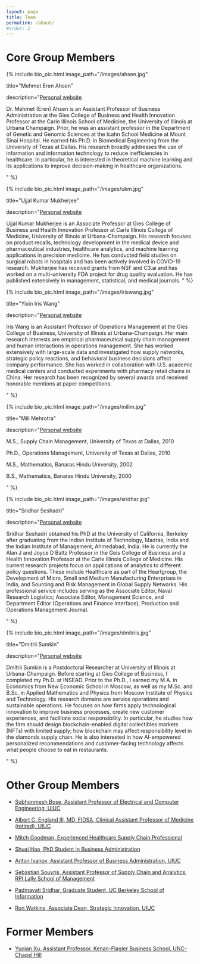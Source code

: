 ```yaml
---
layout: page
title: Team
permalink: /about/
#order: 2
---
```


# Core Group Members

{% include bio_pic.html image_path="/images/ahsen.jpg" 

title="Mehmet Eren Ahsen" 

description="[Personal website](https://giesbusiness.illinois.edu/profile/mehmet-ahsen) 

Dr. Mehmet (Eren) Ahsen is an Assistant Professor of Business Administration at the Gies College of Business and Health Innovation Professor at the Carle Illinois School of Medicine, the University of Illinois at Urbana Champaign. Prior, he was an assistant professor in the Department of Genetic and Genomic Sciences at the Icahn School Medicine at Mount Sinai Hospital. He earned his Ph.D. in Biomedical Engineering from the University of Texas at Dallas. His research broadly addresses the use of information and information technology to reduce inefficiencies in healthcare. In particular, he is interested in theoretical machine learning and its applications to improve decision-making in healthcare organizations. 

" %}
 
{% include bio_pic.html image_path="/images/ukm.jpg" 

title="Ujjal Kumar Mukherjee" 

description="[Personal website](https://giesbusiness.illinois.edu/profile/mehmet-ahsen)  

Ujjal Kumar Mukherjee is an Associate Professor at Gies College of Business and Health Innovation Professor at Carle Illinois College of Medicine, University of Illinois at Urbana-Champaign. His research focuses on product recalls, technology development in the medical device and pharmaceutical industries, healthcare analytics, and machine learning applications in precision medicine. He has conducted field studies on surgical robots in hospitals and has been actively involved in COVID-19 research. Mukherjee has received grants from NSF and C3.ai and has worked on a multi-university FDA project for drug quality evaluation. He has published extensively in management, statistical, and medical journals. " %} 

{% include bio_pic.html image_path="/images/iriswang.jpg" 

title="Yixin Iris Wang" 

description="[Personal website](https://giesbusiness.illinois.edu/profile/yixin-iris-wang)  

Iris Wang is an Assistant Professor of Operations Management at the Gies College of Business, University of Illinois at Urbana-Champaign. Her main research interests are empirical pharmaceutical supply chain management and human interactions in operations management. She has worked extensively with large-scale data and investigated how supply networks, strategic policy reactions, and behavioral business decisions affect company performance. She has worked in collaboration with U.S. academic medical centers and conducted experiments with pharmacy retail chains in China. Her research has been recognized by several awards and received honorable mentions at paper competitions.

 " %}


{% include bio_pic.html image_path="/images/milim.jpg" 

title="Mili Mehrotra" 

description="[Personal website](https://giesbusiness.illinois.edu/profile/mili-mehrotra)  

M.S., Supply Chain Management, University of Texas at Dallas, 2010

Ph.D., Operations Management, University of Texas at Dallas, 2010

M.S., Mathematics, Banaras Hindu University, 2002

B.S., Mathematics, Banaras Hindu University, 2000  

 " %}

{% include bio_pic.html image_path="/images/sridhar.jpg" 

title="Sridhar Seshadri" 

description="[Personal website](https://giesbusiness.illinois.edu/profile/sridhar-seshadri)  

Sridhar Seshadri obtained his PhD at the University of California, Berkeley after graduating from the Indian Institute of Technology, Madras, India and the Indian Institute of Management, Ahmedabad, India.  He is currently the Alan J and Joyce D Baltz Professor in the Geis College of Business and a Health Innovation Professor at the Carle Illinois College of Medicine. His current research projects focus on applications of analytics to different policy questions. These include Healthcare as part of the Heartgroup, the Development of Micro, Small and Medium Manufacturing Enterprises in India, and Sourcing and Risk Management in Global Supply Networks.  His professional service includes serving as the Associate Editor, Naval Research Logistics; Associate Editor, Management Science, and Department Editor (Operations and Finance Interface), Production and Operations Management Journal.  


 " %}


{% include bio_pic.html image_path="/images/dmitriis.jpg" 

title="Dmitrii Sumkin" 

description="[Personal website](https://devsite.giesbusiness.illinois.edu/profile/dmitrii-sumkin)  

Dmitrii Sumkin is a Postdoctoral Researcher at University of Illinois at Urbana-Champaign. Before starting at Gies College of Business, I completed my Ph.D. at INSEAD. Prior to the Ph.D., I earned my M.A. in Economics from New Economic School in Moscow, as well as my M.Sc. and B.Sc. in Applied Mathematics and Physics from Moscow Institute of Physics and Technology. His research domains are service operations and sustainable operations. He focuses on how firms apply technological innovation to improve business processes, create new customer experiences, and facilitate social responsibility. In particular, he studies how the firm should design blockchain-enabled digital collectibles markets (NFTs) with limited supply; how blockchain may affect responsibility level in the diamonds supply chain. He is also interested in how AI-empowered personalized recommendations and customer-facing technology affects what people choose to eat in restaurants.
 
 " %}


# Other Group Members

- [Subhonmesh Bose, Assistant Professor of Electrical and Computer Engineering, UIUC](https://ece.illinois.edu/about/directory/faculty/boses) 

- [Albert C. England III, MD, FIDSA, Clinical Assistant Professor of Medicine (retired), UIUC](https://www2.osfhealthcare.org/providers/albert-england-1465363)

- [Mitch Goodman, Experienced Healthcare Supply Chain Professional](https://www.linkedin.com/in/mitch-goodman-a84a7/)

- [Shuai Hao, PhD Student in Business Administration](https://giesbusiness.illinois.edu/profile/shuai-hao)

- [Anton Ivanov, Assistant Professor of Business Administration, UIUC](https://giesbusiness.illinois.edu/profile/anton-ivanov)


- [Sebastian Souyris, Assistant Professor of Supply Chain and Analytics, RPI Lally School of Management](https://faculty.rpi.edu/sebastian-souyris)

- [Padmavati Sridhar, Graduate Student, UC Berkeley School of Information](https://www.linkedin.com/in/psridhar2147/)

- [Ron Watkins, Associate Dean, Strategic Innovation, UIUC](https://giesbusiness.illinois.edu/profile/ron-watkins)

# Former Members

- [Yuqian Xu, Assistant Professor, Kenan-Flagler Business School, UNC-Chapel Hill](https://sites.google.com/site/lillianyuqian/home)
